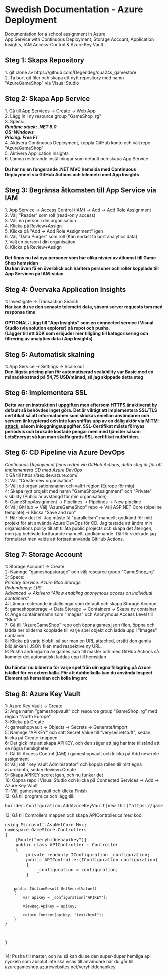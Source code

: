 # Swedish Documentation - Azure Deployment
Documentation for a school assignment in Azure<br>
App Service with Continuous Deployment, Storage Account, Application Insights, IAM Access-Control & Azure Key Vault 

<h2>Steg 1: Skapa Repository</h2>
1. git clone av https://github.com/Degendeg/cua24s_gamestore<br/>
2. Ta bort git filer och skapa ett nytt repository med namn "AzureGameShop" via Visual Studio<br/>

<h2>Steg 2: Skapa App Service</h2>
1. Gå till App Services -> Create -> Web App<br/>
2. Lägg in i ny resource group "GameShop_rg"<br/>
3. Specs:<br/>
<i><b>
  Runtime stack: .NET 8.0<br/>
  OS: Windows<br/>
  Pricing: Free F1<br/>
</b></i>
4. Aktivera Continuous Deployment, koppla GitHub konto och välj repo "AzureGameShop"<br/>
5. Aktivera Application Insights<br/>
6. Lämna resterande inställningar som default och skapa App Service<br/><br>
<b>Du har nu en fungerande .NET MVC hemsida med Continuous Deployment via GitHub Actions och telemetri med App Insights</b>

<h2>Steg 3: Begränsa åtkomsten till App Service via IAM</h2>
1. App Service -> Access Control (IAM) -> Add -> Add Role Assignment<br/>
2. Välj "Reader" som roll (read-only access)<br/>
3. Välj en person i din organisation<br/>
4. Klicka på Review+Assign<br/>
5. Klicka på "Add -> Add Role Assignment" igen<br/>
6. Välj "Data Purger" som roll (Kan endast ta bort analytics data)<br/>
7. Välj en person i din organisation<br/>
8. Klicka på Review+Assign<br/><br/>
<b>Det finns nu två nya personer som har olika nivåer av åtkomst till Game Shop hemsidan<br>
Du kan även få en överblick och hantera personer och roller kopplade till App Servicen på IAM-sidan</b>

<h2>Steg 4: Övervaka Application Insights</h2>
1: Investigate -> Transaction Search<br>
<b>Här kan du se den senaste telemetri data, såsom server requests tsm med response time<br><br>
OPTIONAL: Lägg till "App Insights" som en connected service i Visual Studio (via solution explorer) på repot och pusha.<br>
(Lägger till ett SDK som erbjuder mer tillgång till kategorisering och filtrering av analytics data i App Insights)</b>

<h2>Steg 5: Automatisk skalning</h2>
1: App Service -> Settings -> Scale out<br>
<b>Den lägsta pricing plan för automatiserad scalability var Basic med en månadskostnad på 54,75 USD/månad, så jag skippade detta steg</b>

<h2>Steg 6: Implementera SSL</h2>
<b>Detta var en instruktion i uppgiften men eftersom HTTPS är aktiverat by default så behövdes inget göra. Det är viktigt att implementera SSL/TLS certifikat så att informationen som skickas emellan användaren och servern är krypterad och inte kan sniffas upp av en dålig aktör via <a href="https://en.wikipedia.org/wiki/Man-in-the-middle_attack">MITM-attack</a>, såsom inloggningsuppgifter. SSL-Certifikat måste förnyas periodvis och brukade kostade pengar men med tjänster såsom LetsEncrypt så kan man skaffa gratis SSL-certifikat nuförtiden.</b>
  
<h2>Steg 6: CD Pipeline via Azure DevOps</h2>
<i>Continuous Deployment finns redan via GitHub Actions, detta steg är för att implementera CD med Azure DevOps</i><br>
1: Gå till https://aex.dev.azure.com/<br>
2: Välj "Create new organisation"<br>
3: Välj ett organisationsnamn och valfri region (Europe för mig)<br>
4: Skapa nytt projekt med namn "GameShopAssignment" och "Private" visibility (Public är avstängd för min organisation)<br>
5: GameShopAssignment -> Pipelines -> Pipelines -> New pipeline<br>
6: Välj GitHub -> Välj "AzureGameShop" repo -> Välj ASP.NET Core (pipeline template) -> Klicka "Save and run"<br>
7: Här blev det fel. Jag måste få "parallelism" manuellt godkänd för mitt projekt för att använda Azure DevOps för CD. Jag testade att ändra min organisations policy till att tillåta public projects och skapa det återigen, men jag behövde fortfarande manuellt godkännande. Därför skickade jag formuläret men valde att fortsatt använda GitHub Actions.<br>

<h2>Steg 7: Storage Account</h2>
1: Storage Account -> Create<br>
2: Namnge "gameshopstorage" och välj resource group "GameShop_rg"<br>
3: Specs:<br>
<i>
  Primary Service: Azure Blob Storage<br>
  Redundancy: LRS<br>
  Advanced -> Aktivera "Allow enabling anonymous access on individual containers"<br>
</i>
4: Lämna resterande inställningar som default och skapa Storage Account<br>
5: gameshopstorage -> Data Storage -> Containers -> Skapa ny container<br>
6: Ange containernamn som "Images" och Anonymous Access Level till "Blob"<br>
7: Gå till "AzureGameShop" repo och öppna games.json filen, öppna och ladda ner bilderna kopplade till varje spel objekt och ladda upp i "Images" container<br>
8: Klicka på varje blobfil så ser man en URL attached, ersätt den gamla bildlänken i JSON filen med respektive ny URL.<br>
9: Pusha ändringarna av games.json till master och med GitHub Actions så kommer det automatiskt laddas upp till hemsidan<br><br>
<b>Du hämtar nu bilderna för varje spel från din egna fillagring på Azure istället för en extern källa. För att dubbelkolla kan du använda Inspect Element på hemsidan och kolla img src</b>

<h2>Steg 8: Azure Key Vault</h2>
1: Azure Key Vault -> Create<br>
2: Ange namn "gameshopvault" och resource group "GameShop_rg" med region "North Europe"<br>
3: Klicka på Create<br>
4: gameshopvault -> Objects -> Secrets -> Generate/Import<br>
5: Namnge "APIKEY" och sätt Secret Value till "verysecretstuff", sedan klicka på Create knappen<br>
6: Det gick inte att skapa APIKEY, och den säger att jag har inte tillstånd att se några hemligheter.<br>
7: Gå till Access Control (IAM) i gameshopvault och klicka på Add new role assignment<br>
8: Välj roll "Key Vault Administrator" och koppla rollen till mitt egna azurekonto, sedan Review+Create<br>
9: Skapa APIKEY secret igen, och nu funkar det<br>
10: Öppna repo i Visual Studio och klicka på Connected Services -> Add -> Azure Key Vault<br>
11: Välj gameshopvault och klicka Finish<br>
12: Gå till program.cs och lägg till:<br>
<pre>
builder.Configuration.AddAzureKeyVault(new Uri("https://gameshopvault.vault.azure.net/"), new DefaultAzureCredential());
</pre>
13: Gå till Controllers mappen och skapa APIController.cs med kod:<br>
<pre>
using Microsoft.AspNetCore.Mvc;
namespace GameStore.Controllers
{
    [Route("veryhiddenapikey")]
    public class APIController : Controller
    {
        private readonly IConfiguration _configuration;
        public APIController(IConfiguration configuration)
        {
            _configuration = configuration;
        }

        public IActionResult GetSecretValue()
        {
            var apiKey = _configuration["APIKEY"];

            ViewBag.ApiKey = apiKey;

            return Content(apiKey, "text/html");
        }
    }
}
</pre>
14: Pusha till master, och nu så kan du se den super-duper hemliga api nyckeln som absolut inte ska visas till användare när du går till azuregameshop.azurewebsites.net/veryhiddenapikey
